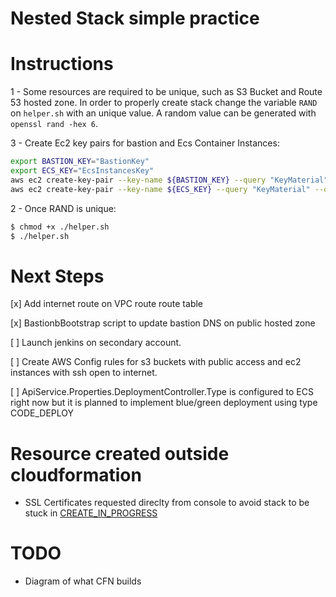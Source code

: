 # Nested Stack simple practice

# Instructions

1 - Some resources are required to be unique, such as S3 Bucket and Route 53 hosted zone. In order to properly create stack change the variable `RAND` on `helper.sh` with an unique value. A random value can be generated with `openssl rand -hex 6`.

3 - Create Ec2 key pairs for bastion and Ecs Container Instances:

```bash
export BASTION_KEY="BastionKey"
export ECS_KEY="EcsInstancesKey"
aws ec2 create-key-pair --key-name ${BASTION_KEY} --query "KeyMaterial" --output text > "${BASTION_KEY}".pem
aws ec2 create-key-pair --key-name ${ECS_KEY} --query "KeyMaterial" --output text > "${ECS_KEY}".pem
```
2 - Once RAND is unique:

```bash
$ chmod +x ./helper.sh
$ ./helper.sh
```

# Next Steps

[x] Add internet route on VPC route route table

[x] BastionbBootstrap script to update bastion DNS on public hosted zone

[ ] Launch jenkins on secondary account.

[ ] Create AWS Config rules for s3 buckets with public access and ec2 instances with ssh open to internet.

[ ] ApiService.Properties.DeploymentController.Type is configured to ECS right now but it is planned to implement blue/green deployment using type CODE_DEPLOY


# Resource created outside cloudformation

- SSL Certificates requested direclty from console to avoid stack to be stuck in [CREATE_IN_PROGRESS][1]

# TODO 

- Diagram of what CFN builds



[1]:https://docs.aws.amazon.com/AWSCloudFormation/latest/UserGuide/aws-resource-certificatemanager-certificate.html
